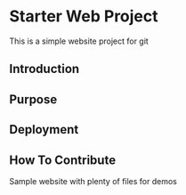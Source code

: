 # Starter Web Project

This is a simple website project for git

## Introduction

## Purpose

## Deployment

## How To Contribute

Sample website with plenty of files for demos